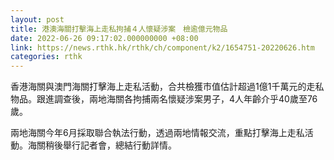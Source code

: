 ```yaml
---
layout: post
title: 港澳海關打擊海上走私拘捕４人懷疑涉案　檢逾億元物品
date: 2022-06-26 09:17:02.000000000 +08:00
link: https://news.rthk.hk/rthk/ch/component/k2/1654751-20220626.htm
categories: rthk
---
```


香港海關與澳門海關打擊海上走私活動，合共檢獲市值估計超過1億1千萬元的走私物品。跟進調查後，兩地海關各拘捕兩名懷疑涉案男子，4人年齡介乎40歲至76歲。

兩地海關今年6月採取聯合執法行動，透過兩地情報交流，重點打擊海上走私活動。海關稍後舉行記者會，總結行動詳情。
